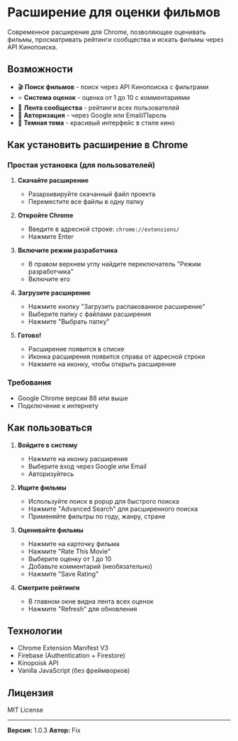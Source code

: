 # Расширение для оценки фильмов

Современное расширение для Chrome, позволяющее оценивать фильмы, просматривать рейтинги сообщества и искать фильмы через API Кинопоиска.

## Возможности

- 🎬 **Поиск фильмов** - поиск через API Кинопоиска с фильтрами
- ⭐ **Система оценок** - оценка от 1 до 10 с комментариями
- 👥 **Лента сообщества** - рейтинги всех пользователей
- 🔐 **Авторизация** - через Google или Email/Пароль
- 🎨 **Темная тема** - красивый интерфейс в стиле кино

## Как установить расширение в Chrome

### Простая установка (для пользователей)

1. **Скачайте расширение**
   - Разархивируйте скачанный файл проекта
   - Переместите все файлы в одну папку

2. **Откройте Chrome**
   - Введите в адресной строке: `chrome://extensions/`
   - Нажмите Enter

3. **Включите режим разработчика**
   - В правом верхнем углу найдите переключатель "Режим разработчика"
   - Включите его

4. **Загрузите расширение**
   - Нажмите кнопку "Загрузить распакованное расширение"
   - Выберите папку с файлами расширения
   - Нажмите "Выбрать папку"

5. **Готово!**
   - Расширение появится в списке
   - Иконка расширения появится справа от адресной строки
   - Нажмите на иконку, чтобы открыть расширение

### Требования

- Google Chrome версии 88 или выше
- Подключение к интернету

## Как пользоваться

1. **Войдите в систему**
   - Нажмите на иконку расширения
   - Выберите вход через Google или Email
   - Авторизуйтесь

2. **Ищите фильмы**
   - Используйте поиск в popup для быстрого поиска
   - Нажмите "Advanced Search" для расширенного поиска
   - Применяйте фильтры по году, жанру, стране

3. **Оценивайте фильмы**
   - Нажмите на карточку фильма
   - Нажмите "Rate This Movie"
   - Выберите оценку от 1 до 10
   - Добавьте комментарий (необязательно)
   - Нажмите "Save Rating"

4. **Смотрите рейтинги**
   - В главном окне видна лента всех оценок
   - Нажмите "Refresh" для обновления

## Технологии

- Chrome Extension Manifest V3
- Firebase (Authentication + Firestore)
- Kinopoisk API
- Vanilla JavaScript (без фреймворков)

## Лицензия

MIT License

---

**Версия:** 1.0.3
**Автор:** Fix
